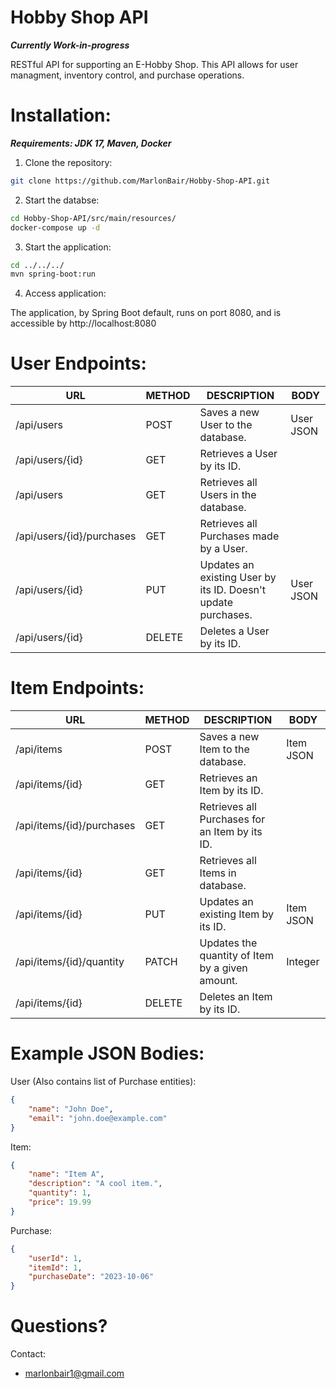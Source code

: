 # Hobby Shop API
***Currently Work-in-progress***  

 RESTful API for supporting an E-Hobby Shop. This API allows for user managment, inventory control, and purchase operations. 

# Installation:
 ***Requirements: JDK 17, Maven, Docker***  


 1. Clone the repository:
      
 ```sh 
git clone https://github.com/MarlonBair/Hobby-Shop-API.git
```

 2. Start the databse:
      
```sh
cd Hobby-Shop-API/src/main/resources/
docker-compose up -d 
```

3. Start the application:
  
```sh
cd ../../../
mvn spring-boot:run
```
4. Access application:
     
The application, by Spring Boot default, runs on port 8080, and is accessible by http://localhost:8080

# User Endpoints:

| URL | METHOD | DESCRIPTION | BODY |
| - | - | - | - |
| /api/users | POST | Saves a new User to the database. | User JSON |
| /api/users/{id} | GET | Retrieves a User by its ID. | |
| /api/users | GET | Retrieves all Users in the database. | |
| /api/users/{id}/purchases | GET | Retrieves all Purchases made by a User. | |
| /api/users/{id} | PUT | Updates an existing User by its ID. Doesn't update purchases. | User JSON |
| /api/users/{id} | DELETE | Deletes a User by its ID. | |
  
# Item Endpoints:

| URL | METHOD | DESCRIPTION | BODY |
| - | - | - | - |
| /api/items | POST | Saves a new Item to the database. | Item JSON |
| /api/items/{id} | GET | Retrieves an Item by its ID. | |
| /api/items/{id}/purchases | GET | Retrieves all Purchases for an Item by its ID. | |
| /api/items/{id} | GET | Retrieves all Items in database. | |
| /api/items/{id} | PUT | Updates an existing Item by its ID. | Item JSON |
| /api/items/{id}/quantity | PATCH | Updates the quantity of Item by a given amount. | Integer |
| /api/items/{id} | DELETE | Deletes an Item by its ID. | |

# Example JSON Bodies:

User (Also contains list of Purchase entities):    
```json  
{
    "name": "John Doe",
    "email": "john.doe@example.com"
}
```  
Item:  
```json  
{
    "name": "Item A",
    "description": "A cool item.",
    "quantity": 1,
    "price": 19.99
}
```
Purchase:  
```json
{
    "userId": 1,
    "itemId": 1,
    "purchaseDate": "2023-10-06"
}
```
# Questions?

Contact:
* marlonbair1@gmail.com

